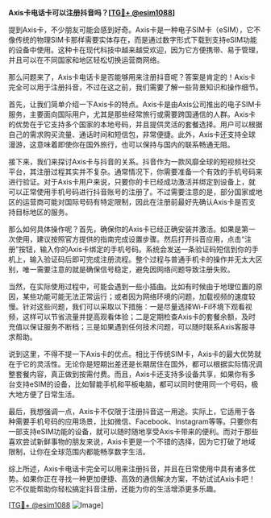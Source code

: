 **Axis卡电话卡可以注册抖音吗？[[TG💪+ @esim1088](https://t.me/s/esim1088)]**

提到Axis卡，不少朋友可能会感到好奇。Axis卡是一种电子SIM卡（eSIM），它不像传统的物理SIM卡那样需要实体存在，而是通过数字形式下载到支持eSIM功能的设备中使用。这种卡在现代科技中越来越受欢迎，因为它方便携带、易于管理，并且可以在不同国家和地区轻松切换运营商网络。

那么问题来了，Axis卡电话卡是否能够用来注册抖音呢？答案是肯定的！Axis卡完全可以用于注册抖音，不过在这之前，我们需要了解一些背景知识和操作细节。

首先，让我们简单介绍一下Axis卡的特点。Axis卡是由Axis公司推出的电子SIM卡服务，主要面向国际用户，尤其是那些经常旅行或需要跨国通信的人群。Axis卡的优势在于它支持多个国家的本地号码，并且提供灵活的套餐选择。用户可以根据自己的需求购买流量、通话时间和短信包，非常便捷。此外，Axis卡还支持全球漫游，这意味着即使你在国外旅行，也可以保持与国内的联系畅通无阻。

接下来，我们来探讨Axis卡与抖音的关系。抖音作为一款风靡全球的短视频社交平台，其注册过程其实并不复杂。通常情况下，你需要准备一个有效的手机号码来进行验证。对于Axis卡用户来说，只要你的卡已经成功激活并绑定到设备上，就可以正常使用手机号码进行抖音账号的注册了。不过需要注意的是，部分国家或地区的运营商可能对国际号码有特定限制，因此在注册前最好先确认Axis卡是否支持目标地区的服务。

那么如何具体操作呢？首先，确保你的Axis卡已经正确安装并激活。如果是第一次使用，建议按照官方提供的指南完成设置步骤。然后打开抖音应用，点击“注册”按钮，输入你的Axis卡绑定的手机号码。系统会发送一条验证码短信到你的手机上，输入验证码后即可完成注册流程。整个过程与普通手机卡的操作并无太大区别，唯一需要注意的就是确保信号稳定，避免因网络问题导致注册失败。

当然，在实际使用过程中，可能会遇到一些小插曲。比如有时候由于地理位置的原因，某些功能可能无法正常运行；或者因为网络环境的问题，加载视频的速度较慢。针对这些问题，我们可以采取以下措施：一是尽量选择Wi-Fi环境下观看视频，这样可以节省流量并提高观看体验；二是定期检查Axis卡的套餐余额，及时充值以保证服务不断档；三是如果遇到任何技术问题，可以随时联系Axis客服寻求帮助。

说到这里，不得不提一下Axis卡的优点。相比于传统SIM卡，Axis卡的最大优势就在于它的灵活性。无论你是短期出差还是长期居住在国外，都可以根据实际情况调整套餐内容，真正做到按需付费。而且，Axis卡还支持多设备共享，如果你有多台支持eSIM的设备，比如智能手机和平板电脑，都可以同时使用同一个号码，极大地方便了日常生活。

最后，我想强调一点，Axis卡不仅限于注册抖音这一用途。实际上，它适用于各种需要手机号码的应用场景，比如微信、Facebook、Instagram等等。只要你有一部支持eSIM功能的设备，就可以随时随地享受Axis卡带来的便利。而对于那些喜欢尝试新鲜事物的朋友来说，Axis卡更是一个不错的选择，因为它打破了地域限制，让你在全球范围内都能畅享数字生活。

综上所述，Axis卡电话卡完全可以用来注册抖音，并且在日常使用中具有诸多优势。如果你正在寻找一种更加便捷、高效的通信解决方案，不妨试试Axis卡吧！它不仅能帮助你轻松搞定抖音注册，还能为你的生活增添更多乐趣。

[[TG💪+ @esim1088](https://t.me/s/esim1088) ![Image](https://i.postimg.cc/4NQfJmqS/Snipaste-2025-05-13-00-14-12.png)]